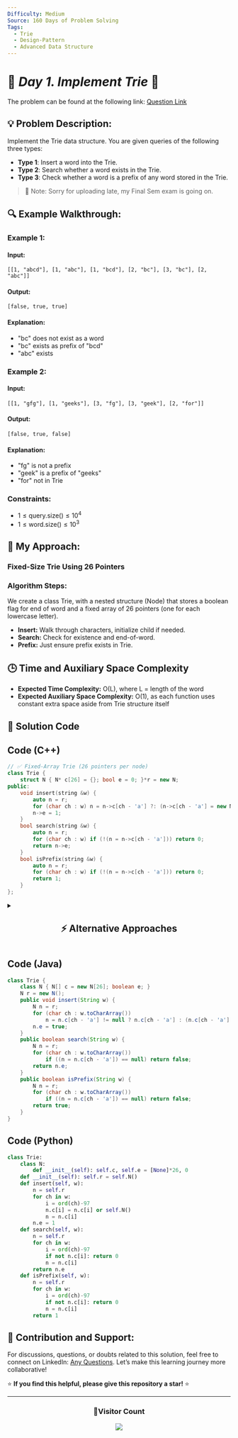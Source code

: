 ```yaml
---
Difficulty: Medium
Source: 160 Days of Problem Solving
Tags:
  - Trie
  - Design-Pattern
  - Advanced Data Structure
---
```


# 🚀 _Day 1. Implement Trie_ 🧠

The problem can be found at the following link: [Question Link](https://www.geeksforgeeks.org/batch/gfg-160-problems/track/tries-gfg-160/problem/trie-insert-and-search0651)  

## 💡 **Problem Description:**

Implement the Trie data structure. You are given queries of the following three types:
- **Type 1**: Insert a word into the Trie.
- **Type 2**: Search whether a word exists in the Trie.
- **Type 3**: Check whether a word is a prefix of any word stored in the Trie.

> 📅 Note: Sorry for uploading late, my Final Sem exam is going on.


## 🔍 **Example Walkthrough:**

### **Example 1:**  
#### **Input:**  
`[[1, "abcd"], [1, "abc"], [1, "bcd"], [2, "bc"], [3, "bc"], [2, "abc"]]`  
#### **Output:**  
`[false, true, true]`  
#### **Explanation:**  
- "bc" does not exist as a word  
- "bc" exists as prefix of "bcd"  
- "abc" exists  


### **Example 2:**  
#### **Input:**  
`[[1, "gfg"], [1, "geeks"], [3, "fg"], [3, "geek"], [2, "for"]]`  
#### **Output:**  
`[false, true, false]`  
#### **Explanation:**  
- "fg" is not a prefix  
- "geek" is a prefix of "geeks"  
- "for" not in Trie  


### **Constraints:**  
- $1 \leq \text{query.size()} \leq 10^4$  
- $1 \leq \text{word.size()} \leq 10^3$  


## 🎯 **My Approach:**

### **Fixed-Size Trie Using 26 Pointers**  

### **Algorithm Steps:**

We create a class Trie, with a nested structure (Node) that stores a boolean flag for end of word and a fixed array of 26 pointers (one for each lowercase letter).  
- **Insert:** Walk through characters, initialize child if needed.  
- **Search:** Check for existence and end-of-word.  
- **Prefix:** Just ensure prefix exists in Trie.


## 🕒 **Time and Auxiliary Space Complexity**

- **Expected Time Complexity:** O(L), where L = length of the word  
- **Expected Auxiliary Space Complexity:** O(1), as each function uses constant extra space aside from Trie structure itself  

## 📝 **Solution Code**

## **Code (C++)**

```cpp
// ✅ Fixed‐Array Trie (26 pointers per node)
class Trie {
    struct N { N* c[26] = {}; bool e = 0; }*r = new N;
public:
    void insert(string &w) {
        auto n = r;
        for (char ch : w) n = n->c[ch - 'a'] ?: (n->c[ch - 'a'] = new N);
        n->e = 1;
    }
    bool search(string &w) {
        auto n = r;
        for (char ch : w) if (!(n = n->c[ch - 'a'])) return 0;
        return n->e;
    }
    bool isPrefix(string &w) {
        auto n = r;
        for (char ch : w) if (!(n = n->c[ch - 'a'])) return 0;
        return 1;
    }
};
```

<details>
<summary><h2 align="center">⚡ Alternative Approaches</h2></summary>


## 📊 **2️⃣ Map‐Based Trie (unordered_map children)**

#### **Algorithm Steps:**
1. Each node stores an `unordered_map<char, N*>` instead of a fixed array.
2. Insert/search/prefix each walk the map—only existing edges consume memory.

```cpp
struct Node {
    std::unordered_map<char, Node*> m;
    bool e = false;
};

class Trie {
    Node* root = new Node;
public:
    void insert(const string &w) {
        Node* p = root;
        for (char c : w)
            p = p->m.count(c) ? p->m[c] : (p->m[c] = new Node);
        p->e = true;
    }
    bool search(const string &w) {
        Node* p = root;
        for (char c : w)
            if (!p->m.count(c)) return false;
            else p = p->m[c];
        return p->e;
    }
    bool isPrefix(const string &w) {
        Node* p = root;
        for (char c : w)
            if (!p->m.count(c)) return false;
            else p = p->m[c];
        return true;
    }
};
```

#### 📝 **Complexity Analysis:**
- **Time Complexity:** O(L) average per operation (L = word length)  
- **Space Complexity:** O(total characters stored), only allocates for existing edges



### 🆚 **Comparison of Approaches**

| **Approach**              | ⏱️ **Time Complexity** | 🗂️ **Space Complexity** | ✅ **Pros**                    | ⚠️ **Cons**           |
|-----------------------------|-----------------|-------------------------|------------------------------------------|-----------------------------------------------|
| Fixed‐Array (26 pointers)   | 🟢 O(L)            | 🟢 O(26 × nodes)           | Fast, constant‑time child access         | Wastes memory for sparse alphabets            |
| Map‐Based (unordered_map)   | 🟢 O(L) avg        | 🟡 O(children × nodes)     | Space‑efficient when sparse              | Hash overhead, slower than array lookup       |

</details>


## **Code (Java)**

```java
class Trie {
    class N { N[] c = new N[26]; boolean e; }
    N r = new N();
    public void insert(String w) {
        N n = r;
        for (char ch : w.toCharArray())
            n = n.c[ch - 'a'] != null ? n.c[ch - 'a'] : (n.c[ch - 'a'] = new N());
        n.e = true;
    }
    public boolean search(String w) {
        N n = r;
        for (char ch : w.toCharArray())
            if ((n = n.c[ch - 'a']) == null) return false;
        return n.e;
    }
    public boolean isPrefix(String w) {
        N n = r;
        for (char ch : w.toCharArray())
            if ((n = n.c[ch - 'a']) == null) return false;
        return true;
    }
}
```


## **Code (Python)**

```python
class Trie:
    class N:
        def __init__(self): self.c, self.e = [None]*26, 0
    def __init__(self): self.r = self.N()
    def insert(self, w):
        n = self.r
        for ch in w:
            i = ord(ch)-97
            n.c[i] = n.c[i] or self.N()
            n = n.c[i]
        n.e = 1
    def search(self, w):
        n = self.r
        for ch in w:
            i = ord(ch)-97
            if not n.c[i]: return 0
            n = n.c[i]
        return n.e
    def isPrefix(self, w):
        n = self.r
        for ch in w:
            i = ord(ch)-97
            if not n.c[i]: return 0
            n = n.c[i]
        return 1
```

## 🎯 **Contribution and Support:**

For discussions, questions, or doubts related to this solution, feel free to connect on LinkedIn: [Any Questions](https://www.linkedin.com/in/patel-hetkumar-sandipbhai-8b110525a/). Let’s make this learning journey more collaborative!

⭐ **If you find this helpful, please give this repository a star!** ⭐

---

<div align="center">
  <h3><b>📍Visitor Count</b></h3>
</div>

<p align="center">
  <img src="https://profile-counter.glitch.me/Hunterdii/count.svg" />
</p>
